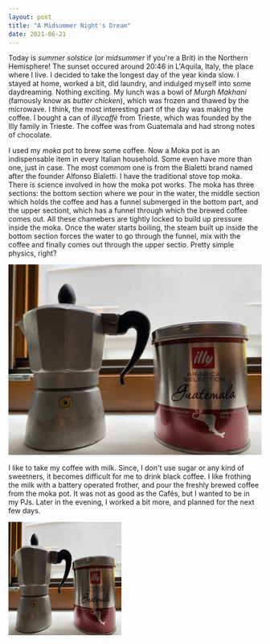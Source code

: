 ```yaml
---
layout: post
title: "A Midsummer Night's Dream"
date: 2021-06-21
---
```


Today is *summer solstice* (or *midsummer* if you're a Brit) in the Northern Hemisphere! The sunset occured around 20:46 in L'Aquila, Italy, the place where I live. 
I decided to take the longest day of the year kinda slow. I stayed at home, worked a bit, did laundry, and indulged myself into some daydreaming. Nothing exciting. My lunch was a bowl of *Murgh Makhani* (famously know as *butter chicken*), which was frozen and thawed by the microwave. I think, the most interesting part of the day was making the coffee. I bought a can of *illycaffè* from Trieste, which was founded by the Illy family in Trieste. The coffee was from Guatemala and had strong notes of chocolate. 

I used my *moka* pot to brew some coffee. Now a Moka pot is an indispensable item in every Italian household. Some even have more than one, just in case. The most commom one is from the Bialetti brand named after the founder Alfonso Bialetti. I have the traditional stove top moka. There is science involved in how the moka pot works. The moka has three sections: the bottom section where we pour in the water, the middle section which holds the coffee and has a funnel submerged in the bottom part, and the upper sectiont, which has a funnel through which the brewed coffee comes out. All these chamebers are tightly locked to build up pressure inside the moka. Once the water starts boiling, the steam built up inside the bottom section forces the water to go through the funnel, mix with the coffee and finally comes out through the upper sectio. Pretty simple physics, right? 

![Moka pot and Illy coffee](images/Moka.jpg)

I like to take my coffee with milk. Since, I don't use sugar or any kind of sweetners, it becomes difficult for me to drink black coffee. I like frothing the milk with a battery operated frother, and pour the freshly brewed coffee from the moka pot. It was not as good as the Cafés, but I wanted to be in my PJs. Later in the evening, I worked a bit more, and planned for the next few days. 

<img src="images/Moka.jpg" alt="Moka pot and Illy coffee" style="padding-right:50px; float:left; width:225px; height:225px;">
